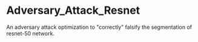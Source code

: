 # Adversary_Attack_Resnet
An adversary attack optimization to "correctly" falsify the segmentation of resnet-50 network. 
